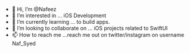 - 👋 Hi, I’m @Nafeez
- 👀 I’m interested in ... iOS Development
- 🌱 I’m currently learning ... to build apps.
- 💞️ I’m looking to collaborate on ... iOS projects related to SwiftUI
- 📫 How to reach me ...reach me out on twitter/instagram on username Naf_Syed

<!---
NafSyed/NafSyed is a ✨ special ✨ repository because its `README.md` (this file) appears on your GitHub profile.
You can click the Preview link to take a look at your changes.
--->
